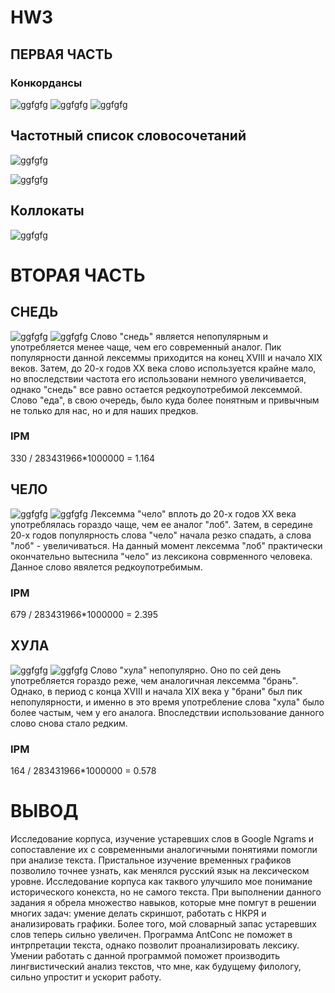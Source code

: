 # HW3

## ПЕРВАЯ ЧАСТЬ
### Конкордансы

![ggfgfg](https://pp.userapi.com/c852232/v852232863/f6ddf/NRtKdwE8zZc.jpg)
![ggfgfg](https://pp.userapi.com/c852232/v852232863/f6e03/fRP3FEuh1QA.jpg)
![ggfgfg](https://pp.userapi.com/c852232/v852232863/f6df9/O1oXcbAABH4.jpg)





## Частотный список словосочетаний 


![ggfgfg](https://pp.userapi.com/c852232/v852232863/f6e35/Dy60ltnZOnE.jpg)

![ggfgfg](https://pp.userapi.com/c852232/v852232863/f6e3f/kLSR4zv1Cz4.jpg)


## Коллокаты
![ggfgfg](https://pp.userapi.com/c852232/v852232863/f6e49/jT0i0I60mWQ.jpg)



# ВТОРАЯ ЧАСТЬ
## СНЕДЬ
![ggfgfg](https://pp.userapi.com/c852232/v852232863/f6e2b/NH0C-J4qEz8.jpg)
![ggfgfg](https://pp.userapi.com/c851232/v851232012/f134d/sR5k_-hCtA0.jpg)
Слово "снедь" является непопулярным и употребляется менее чаще, чем его современный аналог. Пик популярности данной лексеммы приходится на конец XVIII и начало XIX веков. Затем, до 20-х годов XX века слово используется крайне мало, но впоследствии частота его использовани немного увеличивается, однако "снедь" все равно остается редкоупотребимой лексеммой. Слово "еда", в свою очередь, было куда более понятным и привычным не только для нас, но и для наших предков.
### IPM
330 / 283431966*1000000 = 1.164

## ЧЕЛО
![ggfgfg](https://pp.userapi.com/c852232/v852232863/f6e17/Wj1-yTTmvUQ.jpg)
![ggfgfg](https://pp.userapi.com/c850428/v850428012/101a2f/VK-A8ld6b4s.jpg)
Лексемма "чело" вплоть до 20-х годов XX века употреблялась гораздо чаще, чем ее аналог "лоб". Затем, в середине 20-х годов популярность слова "чело" начала резко спадать, а слова "лоб" - увеличиваться. На данный момент лексемма "лоб" практически окончательно вытеснила "чело" из лексикона соврменного человека. Данное слово явялется редкоупотребимым. 
### IPM
679 / 283431966*1000000 = 2.395

## ХУЛА
![ggfgfg](https://pp.userapi.com/c852232/v852232863/f6e21/LDcpX74B4nU.jpg)
![ggfgfg](https://pp.userapi.com/c855220/v855220012/1c4b3/DwQIRYrBIoI.jpg)
Слово "хула" непопулярно. Оно по сей день употребляется гораздо реже, чем аналогичная лексемма "брань". Однако, в период с конца XVIII и начала XIX века у "брани" был пик непопулярности, и именно в это время употребление слова "хула" было более частым, чем у его аналога. Впоследствии использование данного слово снова стало редким.
### IPM
164 / 283431966*1000000 = 0.578
  
# ВЫВОД
Исследование корпуса, изучение устаревших слов в Google Ngrams и сопоставление их с современными аналогичными понятиями помогли при анализе текста. Пристальное изучение временных графиков позволило точнее узнать, как менялся русский язык на лексическом уровне. Исследование корпуса как таквого улучшило мое понимание исторического конекста, но не самого текста. При выполнении данного задания я обрела множество навыков, которые мне помгут в решении многих задач: умение делать скриншот, работать с НКРЯ и анализировать графики. Более того, мой словарный запас устаревших слов теперь сильно увеличен. Программа AntConc не поможет в интрпретации текста, однако позволит проанализировать лексику. Умении работать с данной программой поможет производить лингвистический анализ текстов, что мне, как будущему филологу, сильно упростит и ускорит работу.


